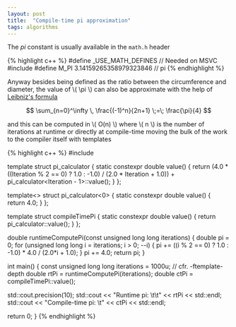 ```yaml
---
layout: post
title:  "Compile-time pi approximation"
tags: algorithms
---
```


The *pi* constant is usually available in the `math.h` header

{% highlight c++ %}
#define _USE_MATH_DEFINES // Needed on MSVC
#include <cmath>
#define M_PI       3.14159265358979323846   // pi
{% endhighlight %}

Anyway besides being defined as the ratio between the circumference and diameter, the value of \\( \pi \\) can also be approximate with the help of [Leibniz's formula](https://en.wikipedia.org/wiki/Leibniz_formula_for_%CF%80)

$$ \sum_{n=0}^\infty \, \frac{(-1)^n}{2n+1} \;=\; \frac{\pi}{4} $$

and this can be computed in \\( O(n) \\) where \\( n \\) is the number of iterations at runtime or directly at compile-time moving the bulk of the work to the compiler itself with templates

{% highlight c++ %}
#include<iostream>

template<unsigned long long Iteration>
struct pi_calculator {
  static constexpr double value() {
    return (4.0 * ((Iteration % 2 == 0) ? 1.0 : -1.0) / (2.0 * Iteration + 1.0))
      + pi_calculator<Iteration - 1>::value();
  }
};

template<>
struct pi_calculator<0> {
  static constexpr double value() {
    return 4.0;
  }
};

template <unsigned long long Iterations>
struct compileTimePi {
  static constexpr double value() {
    return pi_calculator<Iterations>::value();
  }
};

double runtimeComputePi(const unsigned long long iterations) {
  double pi = 0;
  for (unsigned long long i = iterations; i > 0; --i) {
    pi += ((i % 2 == 0) ? 1.0 : -1.0) * 4.0 / (2.0*i + 1.0);
  }
  pi += 4.0;
  return pi;
}

int main() {
  const unsigned long long iterations = 1000u; // cfr. -ftemplate-depth
  double rtPi = runtimeComputePi(iterations);
  double ctPi = compileTimePi<iterations>::value();

  std::cout.precision(10);
  std::cout << "Runtime pi: \t\t" << rtPi << std::endl;
  std::cout << "Compile-time pi: \t" << ctPi << std::endl;

  return 0;
}
{% endhighlight %}

